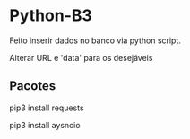 # Python-B3

Feito inserir dados no banco via python script.

Alterar URL e 'data' para os desejáveis 


Pacotes
------------------

 pip3 install requests
 
 pip3 install aysncio
